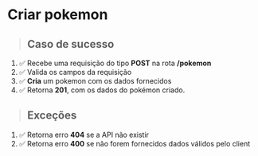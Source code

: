 # Criar pokemon

> ## Caso de sucesso

1. ✅ Recebe uma requisição do tipo **POST** na rota **/pokemon**
2. ✅ Valida os campos da requisição
3. ✅ **Cria** um pokemon com os dados fornecidos
4. ✅ Retorna **201**, com os dados do pokémon criado.

> ## Exceções

1. ✅ Retorna erro **404** se a API não existir
2. ✅ Retorna erro **400** se não forem fornecidos dados válidos pelo client
